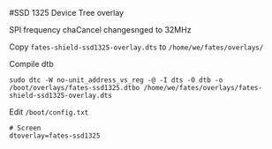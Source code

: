 #SSD 1325 Device Tree overlay

SPI frequency chaCancel changesnged to 32MHz

Copy `fates-shield-ssd1325-overlay.dts` to `/home/we/fates/overlays/`

Compile dtb

    sudo dtc -W no-unit_address_vs_reg -@ -I dts -O dtb -o /boot/overlays/fates-ssd1325.dtbo /home/we/fates/overlays/fates-shield-ssd1325-overlay.dts

Edit `/boot/config.txt`

    # Screen
    dtoverlay=fates-ssd1325
